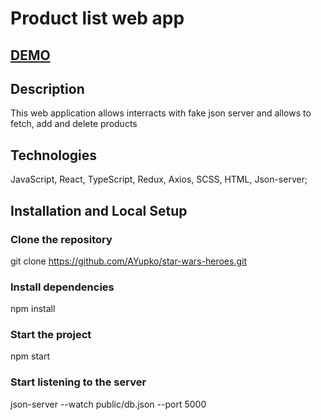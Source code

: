 # Product list web app

## [DEMO](https://star-wars-heroes-lovat.vercel.app/)

## Description
  This web application allows interracts with fake json server and allows to fetch, add and delete products

## Technologies
  JavaScript, React, TypeScript, Redux, Axios, SCSS, HTML, Json-server;

## Installation and Local Setup
  ### Clone the repository
  git clone https://github.com/AYupko/star-wars-heroes.git

  ### Install dependencies
  npm install

  ### Start the project
  npm start

  ### Start listening to the server
  json-server --watch public/db.json --port 5000


